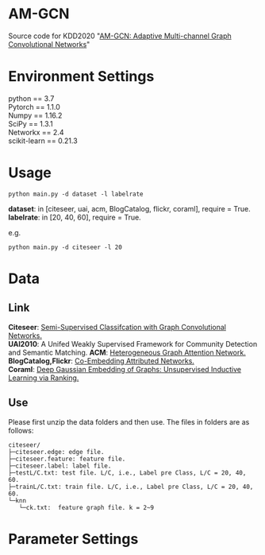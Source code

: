 # AM-GCN
Source code for KDD2020 "[AM-GCN: Adaptive Multi-channel Graph Convolutional Networks](https://arxiv.org/pdf/2007.02265.pdf)"

# Environment Settings 
python == 3.7   
Pytorch == 1.1.0  
Numpy == 1.16.2  
SciPy == 1.3.1  
Networkx == 2.4  
scikit-learn == 0.21.3  

# Usage 
````
python main.py -d dataset -l labelrate
````
**dataset**: in \[citeseer, uai, acm, BlogCatalog, flickr, coraml\], require = True.  
**labelrate**: in \[20, 40, 60\], require = True.  

e.g.  
````
python main.py -d citeseer -l 20
````
# Data

## Link
**Citeseer**: [Semi-Supervised Classifcation with Graph Convolutional Networks.](https://github.com/tkipf/pygcn)  
**UAI2010**: A Unifed Weakly Supervised Framework for Community Detection and Semantic Matching. 
**ACM**: [Heterogeneous Graph Attention Network.](https://github.com/Jhy1993/HAN)  
**BlogCatalog,Flickr**: [Co-Embedding Attributed Networks.](https://github.com/mengzaiqiao/CAN)  
**Coraml**: [Deep Gaussian Embedding of Graphs: Unsupervised Inductive Learning via Ranking.](https://github.com/abojchevski/graph2gauss/)  

## Use
Please first unzip the data folders and then use. The files in folders are as follows:
````
citeseer/
├─citeseer.edge: edge file.  
├─citeseer.feature: feature file.  
├─citeseer.label: label file.  
├─testL/C.txt: test file. L/C, i.e., Label pre Class, L/C = 20, 40, 60.   
├─trainL/C.txt: train file. L/C, i.e., Label pre Class, L/C = 20, 40, 60.  
└─knn
   └─ck.txt:  feature graph file. k = 2~9
````
# Parameter Settings
